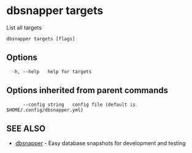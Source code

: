 # dbsnapper targets

List all targets

```
dbsnapper targets [flags]
```

## Options

```
  -h, --help   help for targets
```

## Options inherited from parent commands

```
      --config string   config file (default is $HOME/.config/dbsnapper.yml)
```

## SEE ALSO

* [dbsnapper](/cmd/dbsnapper/)	 - Easy database snapshots for development and testing

